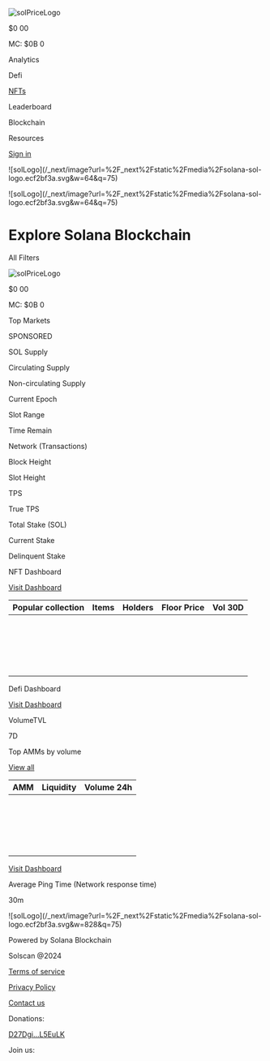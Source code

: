 [](/)

![solPriceLogo](/_next/image?url=%2F_next%2Fstatic%2Fmedia%2FsolPriceLogo.76eeb122.png&w=48&q=75)

$0 00

MC: $0B  0

Analytics

Defi

[NFTs](/nfts)

Leaderboard

Blockchain

Resources

[Sign in](/user/signin)

![solLogo](/_next/image?url=%2F_next%2Fstatic%2Fmedia%2Fsolana-sol-
logo.ecf2bf3a.svg&w=64&q=75)

![solLogo](/_next/image?url=%2F_next%2Fstatic%2Fmedia%2Fsolana-sol-
logo.ecf2bf3a.svg&w=64&q=75)

# Explore Solana Blockchain

All Filters

![solPriceLogo](/_next/image?url=%2F_next%2Fstatic%2Fmedia%2FsolPriceLogo.76eeb122.png&w=48&q=75)

$0 00

MC: $0B  0

Top Markets

SPONSORED

SOL Supply

Circulating Supply

Non-circulating Supply

Current Epoch

Slot Range

Time Remain

Network (Transactions)

Block Height

Slot Height

TPS

True TPS

Total Stake (SOL)

Current Stake

Delinquent Stake

NFT Dashboard

[Visit Dashboard](/nfts)

Popular collection| Items| Holders| Floor Price| Vol 30D  
---|---|---|---|---  
| | | |   
| | | |   
| | | |   
| | | |   
| | | |   
| | | |   
| | | |   
| | | |   
| | | |   
| | | |   
| | | |   
| | | |   
| | | |   
| | | |   
| | | |   
| | | |   
| | | |   
| | | |   
| | | |   
| | | |   
  
Defi Dashboard

[Visit Dashboard](/amm/raydium)

VolumeTVL

7D

Top AMMs by volume

[View all](/amm)

AMM| Liquidity| Volume 24h  
---|---|---  
| |   
| |   
| |   
| |   
| |   
| |   
| |   
| |   
| |   
| |   
| |   
| |   
| |   
| |   
| |   
| |   
| |   
| |   
| |   
| |   
  
[Visit Dashboard](/amm/raydium)

Average Ping Time (Network response time)

30m

![solLogo](/_next/image?url=%2F_next%2Fstatic%2Fmedia%2Fsolana-sol-
logo.ecf2bf3a.svg&w=828&q=75)

Powered by Solana Blockchain

Solscan @2024

[Terms of service](/terms-of-service)

[Privacy Policy](/privacy-policy)

[Contact us](mailto:support@solscan.io)

Donations:

[D27Dgi...L5EuLK](/account/D27DgiipBR5dRdij2L6NQ27xwyiLK5Q2DsEM5ML5EuLK)

Join us:

[](https://discord.gg/vhq8N4hMvA)[](https://twitter.com/solscanofficial)[](https://solscan.substack.com/)

